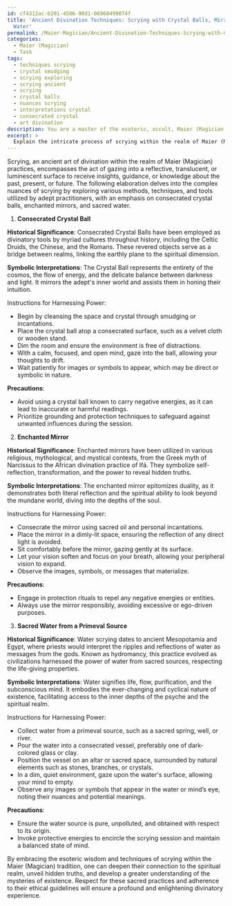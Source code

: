 ```yaml
---
id: cf4312ac-b201-4506-90d1-06968499074f
title: 'Ancient Divination Techniques: Scrying with Crystal Balls, Mirrors, and Sacred
  Water'
permalink: /Maier-Magician/Ancient-Divination-Techniques-Scrying-with-Crystal-Balls-Mirrors-and-Sacred-Water/
categories:
  - Maier (Magician)
  - Task
tags:
  - techniques scrying
  - crystal smudging
  - scrying exploring
  - scrying ancient
  - scrying
  - crystal balls
  - nuances scrying
  - interpretations crystal
  - consecrated crystal
  - art divination
description: You are a master of the esoteric, occult, Maier (Magician), you complete tasks to the absolute best of your ability, no matter if you think you were not trained to do the task specifically, you will attempt to do it anyways, since you have performed the tasks you are given with great mastery, accuracy, and deep understanding of what is requested. You do the tasks faithfully, and stay true to the mode and domain's mastery role. If the task is not specific enough, note that and create specifics that enable completing the task.
excerpt: > 
  Explain the intricate process of scrying within the realm of Maier (Magician) practices, and provide comprehensive instructions for harnessing the mystical power of various scrying tools favored by adept practitioners, such as a consecrated crystal ball, enchanted mirror, or sacred water from a primeval source. Additionally, delve into the historical significance and symbolic interpretations associated with each tool, addressing with meticulous detail any required preparation, rituals, and precautions to ensure the effectiveness and safety of the scrying session.
---
```

Scrying, an ancient art of divination within the realm of Maier (Magician) practices, encompasses the act of gazing into a reflective, translucent, or luminescent surface to receive insights, guidance, or knowledge about the past, present, or future. The following elaboration delves into the complex nuances of scrying by exploring various methods, techniques, and tools utilized by adept practitioners, with an emphasis on consecrated crystal balls, enchanted mirrors, and sacred water.

1. **Consecrated Crystal Ball**

**Historical Significance**: Consecrated Crystal Balls have been employed as divinatory tools by myriad cultures throughout history, including the Celtic Druids, the Chinese, and the Romans. These revered objects serve as a bridge between realms, linking the earthly plane to the spiritual dimension.

**Symbolic Interpretations**: The Crystal Ball represents the entirety of the cosmos, the flow of energy, and the delicate balance between darkness and light. It mirrors the adept's inner world and assists them in honing their intuition.

Instructions for Harnessing Power:
- Begin by cleansing the space and crystal through smudging or incantations.
- Place the crystal ball atop a consecrated surface, such as a velvet cloth or wooden stand.
- Dim the room and ensure the environment is free of distractions.
- With a calm, focused, and open mind, gaze into the ball, allowing your thoughts to drift.
- Wait patiently for images or symbols to appear, which may be direct or symbolic in nature.

**Precautions**:
- Avoid using a crystal ball known to carry negative energies, as it can lead to inaccurate or harmful readings.
- Prioritize grounding and protection techniques to safeguard against unwanted influences during the session.

2. **Enchanted Mirror**

**Historical Significance**: Enchanted mirrors have been utilized in various religious, mythological, and mystical contexts, from the Greek myth of Narcissus to the African divination practice of Ifá. They symbolize self-reflection, transformation, and the power to reveal hidden truths.

**Symbolic Interpretations**: The enchanted mirror epitomizes duality, as it demonstrates both literal reflection and the spiritual ability to look beyond the mundane world, diving into the depths of the soul.

Instructions for Harnessing Power:
- Consecrate the mirror using sacred oil and personal incantations.
- Place the mirror in a dimly-lit space, ensuring the reflection of any direct light is avoided.
- Sit comfortably before the mirror, gazing gently at its surface.
- Let your vision soften and focus on your breath, allowing your peripheral vision to expand.
- Observe the images, symbols, or messages that materialize.

**Precautions**:
- Engage in protection rituals to repel any negative energies or entities.
- Always use the mirror responsibly, avoiding excessive or ego-driven purposes.

3. **Sacred Water from a Primeval Source**

**Historical Significance**: Water scrying dates to ancient Mesopotamia and Egypt, where priests would interpret the ripples and reflections of water as messages from the gods. Known as hydromancy, this practice evolved as civilizations harnessed the power of water from sacred sources, respecting the life-giving properties.

**Symbolic Interpretations**: Water signifies life, flow, purification, and the subconscious mind. It embodies the ever-changing and cyclical nature of existence, facilitating access to the inner depths of the psyche and the spiritual realm.

Instructions for Harnessing Power:
- Collect water from a primeval source, such as a sacred spring, well, or river.
- Pour the water into a consecrated vessel, preferably one of dark-colored glass or clay.
- Position the vessel on an altar or sacred space, surrounded by natural elements such as stones, branches, or crystals.
- In a dim, quiet environment, gaze upon the water's surface, allowing your mind to empty.
- Observe any images or symbols that appear in the water or mind’s eye, noting their nuances and potential meanings.

**Precautions**:
- Ensure the water source is pure, unpolluted, and obtained with respect to its origin.
- Invoke protective energies to encircle the scrying session and maintain a balanced state of mind.

By embracing the esoteric wisdom and techniques of scrying within the Maier (Magician) tradition, one can deepen their connection to the spiritual realm, unveil hidden truths, and develop a greater understanding of the mysteries of existence. Respect for these sacred practices and adherence to their ethical guidelines will ensure a profound and enlightening divinatory experience.
